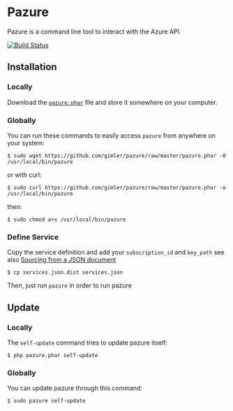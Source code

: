 Pazure
============

Pazure is a command line tool to interact with the Azure API.

[![Build Status](https://secure.travis-ci.org/gimler/pazure.png?branch=master)](http://travis-ci.org/gimler/pazure)

Installation
------------

### Locally

Download the
[`pazure.phar`](https://github.com/gimler/pazure/raw/master/pazure.phar) file and
store it somewhere on your computer.

### Globally

You can run these commands to easily access `pazure` from anywhere on your system:

    $ sudo wget https://github.com/gimler/pazure/raw/master/pazure.phar -O /usr/local/bin/pazure

or with curl:

    $ sudo curl https://github.com/gimler/pazure/raw/master/pazure.phar -o /usr/local/bin/pazure

then:

    $ sudo chmod a+x /usr/local/bin/pazure

### Define Service

Copy the service definition and add your `subscription_id` and `key_path` see also [Sourcing from a JSON document](http://guzzlephp.org/tour/using_services.html#sourcing-from-a-json-document)

    $ cp services.json.dist services.json

Then, just run `pazure` in order to run pazure

Update
------

### Locally

The `self-update` command tries to update pazure itself:

    $ php pazure.phar self-update

### Globally

You can update pazure through this command:

    $ sudo pazure self-update

